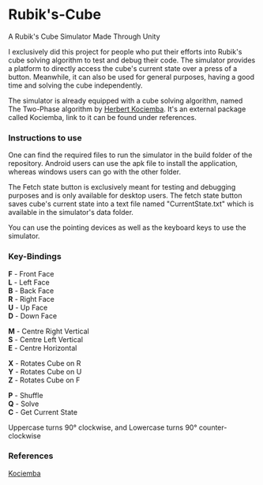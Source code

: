 # Rubik's-Cube
A Rubik's Cube Simulator Made Through Unity

I exclusively did this project for people who put their efforts into Rubik's cube solving algorithm to test and debug their code. The simulator provides a platform to directly access the cube's current state over a press of a button. Meanwhile, it can also be used for general purposes, having a good time and solving the cube independently.<br />

The simulator is already equipped with a cube solving algorithm, named The Two-Phase algorithm by [Herbert Kociemba](https://www.speedsolving.com/wiki/index.php/Herbert_Kociemba). It's an external package called Kociemba, link to it can be found under references.<br />


### Instructions to use
One can find the required files to run the simulator in the build folder of the repository. Android users can use the apk file to install the application, whereas windows users can go with the other folder.<br />

The Fetch state button is exclusively meant for testing and debugging purposes and is only available for desktop users. The fetch state button saves cube's current state into a text file named "CurrentState.txt" which is available in the simulator's data folder.<br />

You can use the pointing devices as well as the keyboard keys to use the simulator.<br />


### Key-Bindings
**F** - Front Face<br />
**L** - Left Face<br />
**B** - Back Face<br />
**R** - Right Face<br />
**U** - Up Face<br />
**D** - Down Face<br />

**M** - Centre Right Vertical<br />
**S** - Centre Left Vertical<br />
**E** - Centre Horizontal<br />

**X** - Rotates Cube on R<br />
**Y** - Rotates Cube on U<br />
**Z** - Rotates Cube on F<br />

**P** - Shuffle<br />
**Q** - Solve<br />
**C** - Get Current State<br />

Uppercase turns 90° clockwise, and Lowercase turns 90° counter-clockwise<br />


### References
[Kociemba](https://github.com/Megalomatt/Kociemba.git)
